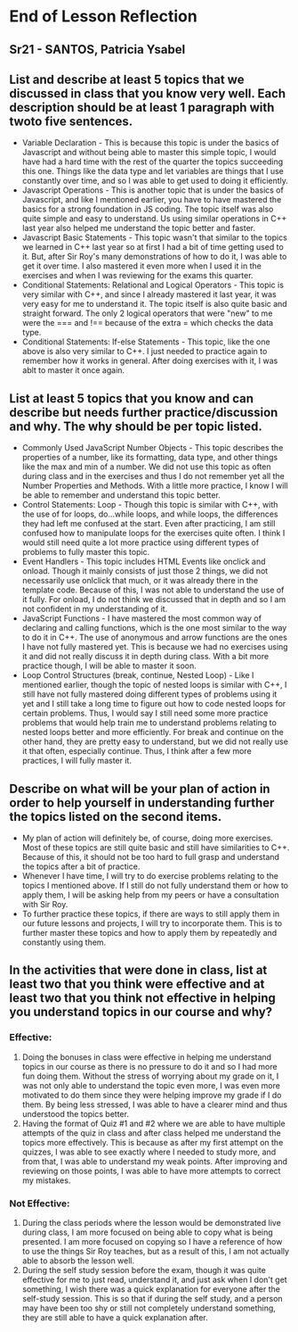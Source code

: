 # **End of Lesson Reflection**
## Sr21 - SANTOS, Patricia Ysabel 

## List and describe at least 5 topics that we discussed in class that you know very well. Each description should be at least 1 paragraph with twoto five sentences.
* Variable Declaration - This is because this topic is under the basics of Javascript and without being able to master this simple topic, I would have had a hard time with the rest of the quarter the topics succeeding this one. Things like the data type and let variables are things that I use constantly over time, and so I was able to get used to doing it efficiently. 
* Javascript Operations - This is another topic that is under the basics of Javascript, and like I mentioned earlier, you have to have mastered the basics for a strong foundation in JS coding. The topic itself was also quite simple and easy to understand. Us using similar operations in C++ last year also helped me understand the topic better and faster. 
* Javascript Basic Statements - This topic wasn't that similar to the topics we learned in C++ last year so at first I had a bit of time getting used to it. But, after Sir Roy's many demonstrations of how to do it, I was able to get it over time. I also mastered it even more when I used it in the exercises and when I was reviewing for the exams this quarter. 
* Conditional Statements: Relational and Logical Operators - This topic is very similar with C++, and since I already mastered it last year, it was very easy for me to understand it. The topic itself is also quite basic and straight forward. The only 2 logical operators that were "new" to me were the === and !== because of the extra = which checks the data type. 
* Conditional Statements: If-else Statements - This topic, like the one above is also very similar to C++. I just needed to practice again to remember how it works in general. After doing exercises with it, I was ablt to master it once again. 


## List at least 5 topics that you know and can describe but needs further practice/discussion and why.  The why should be per topic listed.  
* Commonly Used JavaScript Number Objects - This topic describes the properties of a number, like its formatting, data type, and other things like the max and min of a number. We did not use this topic as often during class and in the exercises and thus I do not remember yet all the Number Properties and Methods. With a little more practice, I know I will be able to remember and understand this topic better. 
* Control Statements: Loop - Though this topic is similar with C++, with the use of for loops, do...while loops, and while loops, the differences they had left me confused at the start. Even after practicing, I am still confused how to manipulate loops for the exercises quite often. I think I would still need quite a lot more practice using different types of problems to fully master this topic. 
* Event Handlers - This topic includes HTML Events like onclick and onload. Though it mainly consists of just those 2 things, we did not necessarily use onlclick that much, or it was already there in the template code. Because of this, I was not able to understand the use of it fully. For onload, I do not think we discussed that in depth and so I am not confident in my understanding of it. 
* JavaScript Functions - I have mastered the most common way of declaring and calling functions, which is the one most similar to the way to do it in C++. The use of anonymous and arrow functions are the ones I have not fully mastered yet. This is because we had no exercises using it and did not really discuss it in depth during class. With a bit more practice though, I will be able to master it soon. 
* Loop Control Structures (break, continue, Nested Loop) - Like I mentioned earlier, though the topic of nested loops is similar with C++, I still have not fully mastered doing different types of problems using it yet and I still take a long time to figure out how to code nested loops for certain problems. Thus, I would say I still need some more practice problems that would help train me to understand problems relating to nested loops better and more efficiently. For break and continue on the other hand, they are pretty easy to understand, but we did not really use it that often, especially continue. Thus, I think after a few more practices, I will fully master it. 

## Describe on what will be your plan of action in order to help yourself in understanding further the topics listed on the second items. 
* My plan of action will definitely be, of course, doing more exercises. Most of these topics are still quite basic and still have similarities to C++. Because of this, it should not be too hard to full grasp and understand the topics after a bit of practice. 
* Whenever I have time, I will try to do exercise problems relating to the topics I mentioned above. If I still do not fully understand them or how to apply them, I will be asking help from my peers or have a consultation with Sir Roy. 
* To further practice these topics, if there are ways to still apply them in our future lessons and projects, I will try to incorporate them. This is to further master these topics and how to apply them by repeatedly and constantly using them. 

## In the activities that were done in class, list at least two that you think were effective and at least two that you think not effective in helping you understand topics in our course and why?
### Effective: 
1. Doing the bonuses in class were effective in helping me understand topics in our course as there is no pressure to do it and so I had more fun doing them. Without the stress of worrying about my grade on it, I was not only able to understand the topic even more, I was even more motivated to do them since they were helping improve my grade if I do them. By being less stressed, I was able to have a clearer mind and thus understood the topics better. 
2. Having the format of Quiz #1 and #2 where we are able to have multiple attempts of the quiz in class and after class helped me understand the topics more effectively. This is because as after my first attempt on the quizzes, I was able to see exactly where I needed to study more, and from that, I was able to understand my weak points. After improving and reviewing on those points, I was able to have more attempts to correct my mistakes. 
### Not Effective: 
1. During the class periods where the lesson would be demonstrated live during class, I am more focused on being able to copy what is being presented. I am more focused on copying so I have a reference of how to use the things Sir Roy teaches, but as a result of this, I am not actually able to absorb the lesson well. 
2. During the self study session before the exam, though it was quite effective for me to just read, understand it, and just ask when I don't get something, I wish there was a quick explanation for everyone after the self-study session. This is so that if during the self study, and a person may have been too shy or still not completely understand something, they are still able to have a quick explanation after. 
